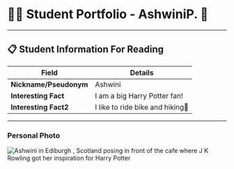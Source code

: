 # 👨‍🎓 Student Portfolio - AshwiniP. 🚴

---

## 📋 Student Information For Reading

| **Field** | **Details** |
|-----------|-------------|
| **Nickname/Pseudonym** | Ashwini |
| **Interesting Fact** | I am a big Harry Potter fan! |
| **Interesting Fact2** | I like to ride bike and hiking🚴 |

---

### Personal Photo
![Ashwini in Ediburgh , Scotland posing in front of the cafe where J K Rowling got her inspiration for Harry Potter](IMG_0357.png)


